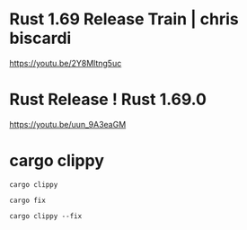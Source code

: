 # Rust 1.69 Release Train | chris biscardi

https://youtu.be/2Y8Mltng5uc


# Rust Release ! Rust 1.69.0

https://youtu.be/uun_9A3eaGM


# cargo clippy

```
cargo clippy
```


```
cargo fix
```

```
cargo clippy --fix
```
